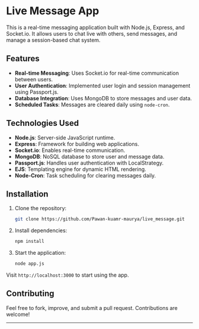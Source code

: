 

# Live Message App

This is a real-time messaging application built with Node.js, Express, and Socket.io. It allows users to chat live with others, send messages, and manage a session-based chat system.

## Features
- **Real-time Messaging**: Uses Socket.io for real-time communication between users.
- **User Authentication**: Implemented user login and session management using Passport.js.
- **Database Integration**: Uses MongoDB to store messages and user data.
- **Scheduled Tasks**: Messages are cleared daily using `node-cron`.

## Technologies Used
- **Node.js**: Server-side JavaScript runtime.
- **Express**: Framework for building web applications.
- **Socket.io**: Enables real-time communication.
- **MongoDB**: NoSQL database to store user and message data.
- **Passport.js**: Handles user authentication with LocalStrategy.
- **EJS**: Templating engine for dynamic HTML rendering.
- **Node-Cron**: Task scheduling for clearing messages daily.

## Installation
1. Clone the repository:
   ```bash
   git clone https://github.com/Pawan-kuamr-maurya/live_message.git
   ```
2. Install dependencies:
   ```bash
   npm install
   ```
3. Start the application:
   ```bash
   node app.js
   ```

Visit `http://localhost:3000` to start using the app.

## Contributing
Feel free to fork, improve, and submit a pull request. Contributions are welcome!

---
